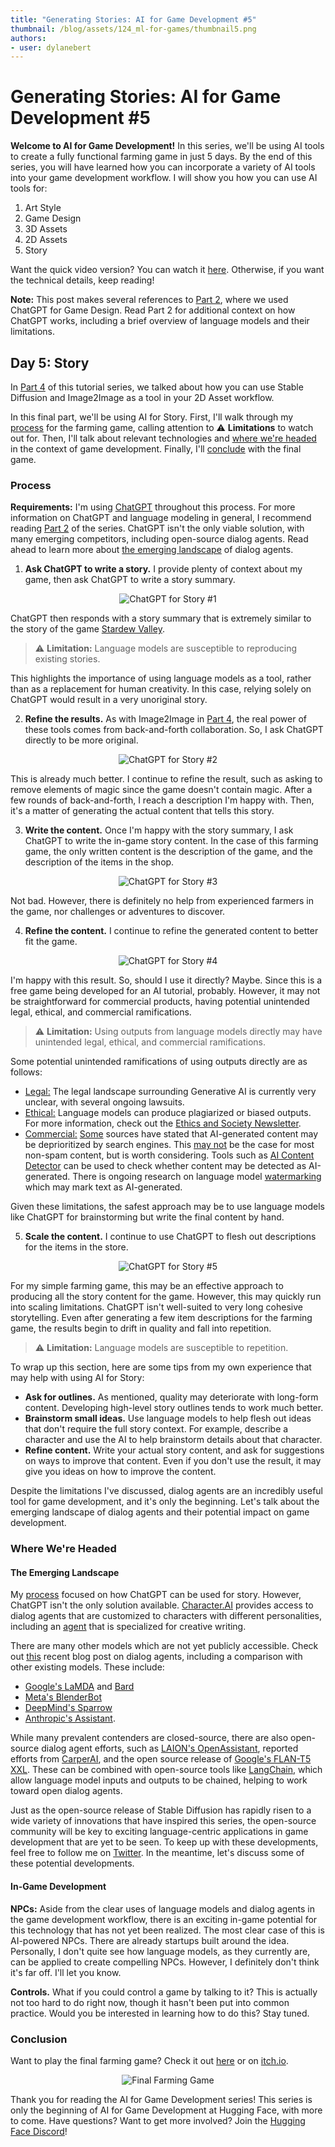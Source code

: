 ```yaml
---
title: "Generating Stories: AI for Game Development #5"
thumbnail: /blog/assets/124_ml-for-games/thumbnail5.png
authors:
- user: dylanebert
---
```


<h1>Generating Stories: AI for Game Development #5</h1>

<!-- {blog_metadata} -->
<!-- {authors} -->
 

**Welcome to AI for Game Development!** In this series, we'll be using AI tools to create a fully functional farming game in just 5 days. By the end of this series, you will have learned how you can incorporate a variety of AI tools into your game development workflow. I will show you how you can use AI tools for:

1. Art Style
2. Game Design
3. 3D Assets
4. 2D Assets
5. Story

Want the quick video version? You can watch it [here](https://www.tiktok.com/@individualkex/video/7197505390353960235). Otherwise, if you want the technical details, keep reading!

**Note:** This post makes several references to [Part 2](https://huggingface.co/blog/ml-for-games-2), where we used ChatGPT for Game Design. Read Part 2 for additional context on how ChatGPT works, including a brief overview of language models and their limitations.

## Day 5: Story

In [Part 4](https://huggingface.co/blog/ml-for-games-4) of this tutorial series, we talked about how you can use Stable Diffusion and Image2Image as a tool in your 2D Asset workflow.

In this final part, we'll be using AI for Story. First, I'll walk through my [process](#process) for the farming game, calling attention to :warning: **Limitations** to watch out for. Then, I'll talk about relevant technologies and [where we're headed](#where-were-headed) in the context of game development. Finally, I'll [conclude](#conclusion) with the final game.

### Process

**Requirements:** I'm using [ChatGPT](https://openai.com/blog/chatgpt/) throughout this process. For more information on ChatGPT and language modeling in general, I recommend reading [Part 2](https://huggingface.co/blog/ml-for-games-2) of the series. ChatGPT isn't the only viable solution, with many emerging competitors, including open-source dialog agents. Read ahead to learn more about [the emerging landscape](#the-emerging-landscape) of dialog agents.

1. **Ask ChatGPT to write a story.** I provide plenty of context about my game, then ask ChatGPT to write a story summary.

<div align="center">
  <img src="https://huggingface.co/datasets/huggingface/documentation-images/resolve/main/blog/124_ml-for-games/chatgpt1.png" alt="ChatGPT for Story #1">
</div>

ChatGPT then responds with a story summary that is extremely similar to the story of the game [Stardew Valley](https://www.stardewvalley.net/). 

> :warning: **Limitation:** Language models are susceptible to reproducing existing stories.

This highlights the importance of using language models as a tool, rather than as a replacement for human creativity. In this case, relying solely on ChatGPT would result in a very unoriginal story.

2. **Refine the results.** As with Image2Image in [Part 4](https://huggingface.co/blog/ml-for-games-4), the real power of these tools comes from back-and-forth collaboration. So, I ask ChatGPT directly to be more original.

<div align="center">
  <img src="https://huggingface.co/datasets/huggingface/documentation-images/resolve/main/blog/124_ml-for-games/chatgpt2.png" alt="ChatGPT for Story #2">
</div>

This is already much better. I continue to refine the result, such as asking to remove elements of magic since the game doesn't contain magic. After a few rounds of back-and-forth, I reach a description I'm happy with. Then, it's a matter of generating the actual content that tells this story.

3. **Write the content.** Once I'm happy with the story summary, I ask ChatGPT to write the in-game story content. In the case of this farming game, the only written content is the description of the game, and the description of the items in the shop.

<div align="center">
  <img src="https://huggingface.co/datasets/huggingface/documentation-images/resolve/main/blog/124_ml-for-games/chatgpt3.png" alt="ChatGPT for Story #3">
</div>

Not bad. However, there is definitely no help from experienced farmers in the game, nor challenges or adventures to discover.

4. **Refine the content.** I continue to refine the generated content to better fit the game.

<div align="center">
  <img src="https://huggingface.co/datasets/huggingface/documentation-images/resolve/main/blog/124_ml-for-games/chatgpt4.png" alt="ChatGPT for Story #4">
</div>

I'm happy with this result. So, should I use it directly? Maybe. Since this is a free game being developed for an AI tutorial, probably. However, it may not be straightforward for commercial products, having potential unintended legal, ethical, and commercial ramifications.

> :warning: **Limitation:** Using outputs from language models directly may have unintended legal, ethical, and commercial ramifications.

Some potential unintended ramifications of using outputs directly are as follows:
- <u>Legal:</u> The legal landscape surrounding Generative AI is currently very unclear, with several ongoing lawsuits.
- <u>Ethical:</u> Language models can produce plagiarized or biased outputs. For more information, check out the [Ethics and Society Newsletter](https://huggingface.co/blog/ethics-soc-2).
- <u>Commercial:</u> [Some](https://www.searchenginejournal.com/google-says-ai-generated-content-is-against-guidelines/444916/) sources have stated that AI-generated content may be deprioritized by search engines. This [may not](https://seo.ai/blog/google-is-not-against-ai-content) be the case for most non-spam content, but is worth considering. Tools such as [AI Content Detector](https://writer.com/ai-content-detector/) can be used to check whether content may be detected as AI-generated. There is ongoing research on language model [watermarking](https://arxiv.org/abs/2301.10226) which may mark text as AI-generated.

Given these limitations, the safest approach may be to use language models like ChatGPT for brainstorming but write the final content by hand.

5. **Scale the content.** I continue to use ChatGPT to flesh out descriptions for the items in the store.

<div align="center">
  <img src="https://huggingface.co/datasets/huggingface/documentation-images/resolve/main/blog/124_ml-for-games/chatgpt5.png" alt="ChatGPT for Story #5">
</div>

For my simple farming game, this may be an effective approach to producing all the story content for the game. However, this may quickly run into scaling limitations. ChatGPT isn't well-suited to very long cohesive storytelling. Even after generating a few item descriptions for the farming game, the results begin to drift in quality and fall into repetition.

> :warning: **Limitation:** Language models are susceptible to repetition.

To wrap up this section, here are some tips from my own experience that may help with using AI for Story:
- **Ask for outlines.** As mentioned, quality may deteriorate with long-form content. Developing high-level story outlines tends to work much better.
- **Brainstorm small ideas.** Use language models to help flesh out ideas that don't require the full story context. For example, describe a character and use the AI to help brainstorm details about that character.
- **Refine content.** Write your actual story content, and ask for suggestions on ways to improve that content. Even if you don't use the result, it may give you ideas on how to improve the content.

Despite the limitations I've discussed, dialog agents are an incredibly useful tool for game development, and it's only the beginning. Let's talk about the emerging landscape of dialog agents and their potential impact on game development.

### Where We're Headed

#### The Emerging Landscape

My [process](#process) focused on how ChatGPT can be used for story. However, ChatGPT isn't the only solution available. [Character.AI](https://beta.character.ai/) provides access to dialog agents that are customized to characters with different personalities, including an [agent](https://beta.character.ai/chat?char=9ZSDyg3OuPbFgDqGwy3RpsXqJblE4S1fKA_oU3yvfTM) that is specialized for creative writing.

There are many other models which are not yet publicly accessible. Check out [this](https://huggingface.co/blog/dialog-agents) recent blog post on dialog agents, including a comparison with other existing models. These include: 
- [Google's LaMDA](https://arxiv.org/abs/2201.08239) and [Bard](https://blog.google/technology/ai/bard-google-ai-search-updates/)
- [Meta's BlenderBot](https://arxiv.org/abs/2208.03188)
- [DeepMind's Sparrow](https://arxiv.org/abs/2209.14375) 
- [Anthropic's Assistant](https://arxiv.org/abs/2204.05862).

While many prevalent contenders are closed-source, there are also open-source dialog agent efforts, such as [LAION's OpenAssistant](https://github.com/LAION-AI/Open-Assistant), reported efforts from [CarperAI](https://carper.ai), and the open source release of [Google's FLAN-T5 XXL](https://huggingface.co/google/flan-t5-xxl). These can be combined with open-source tools like [LangChain](https://github.com/hwchase17/langchain), which allow language model inputs and outputs to be chained, helping to work toward open dialog agents.

Just as the open-source release of Stable Diffusion has rapidly risen to a wide variety of innovations that have inspired this series, the open-source community will be key to exciting language-centric applications in game development that are yet to be seen. To keep up with these developments, feel free to follow me on [Twitter](https://twitter.com/dylan_ebert_). In the meantime, let's discuss some of these potential developments.

#### In-Game Development

**NPCs:** Aside from the clear uses of language models and dialog agents in the game development workflow, there is an exciting in-game potential for this technology that has not yet been realized. The most clear case of this is AI-powered NPCs. There are already startups built around the idea. Personally, I don't quite see how language models, as they currently are, can be applied to create compelling NPCs. However, I definitely don't think it's far off. I'll let you know.

**Controls.** What if you could control a game by talking to it? This is actually not too hard to do right now, though it hasn't been put into common practice. Would you be interested in learning how to do this? Stay tuned.

### Conclusion

Want to play the final farming game? Check it out [here](https://huggingface.co/spaces/dylanebert/FarmingGame) or on [itch.io](https://individualkex.itch.io/farming-game).

<div align="center">
  <img src="https://huggingface.co/datasets/huggingface/documentation-images/resolve/main/blog/124_ml-for-games/game.png" alt="Final Farming Game">
</div>

Thank you for reading the AI for Game Development series! This series is only the beginning of AI for Game Development at Hugging Face, with more to come. Have questions? Want to get more involved? Join the [Hugging Face Discord](https://hf.co/join/discord)!